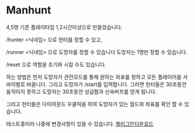 # Manhunt
4,5명 기준 플레이타임 1,2시간이상으로 만들었습니다.

/hunter <닉네임> 으로 헌터를 정할 수 있고,

/runner <닉네임> 으로 도망자를 정할 수 있습니다 도망자는 1명만 정할 수 있습니다.

/reset 으로 역할을 초기화 시킬 수도 있습니다.

하는 방법은 먼저 도망자가 관전모드를 통해 원하는 좌표를 정하고 모든 플레이어를 서바이벌로 바꿈니다. 그리고 도망자가 /start를 입력합니다. 그러면 헌터들은 30초동안 움직이지 못하고 도망자는 30초동안 성급함과 신속버프를 얻게 됩니다.

그리고 헌터들은 다이아몬드 우클릭을 하여 도망자가 있는 월드와 좌표를 확인 할 수 있습니다.

테스트중이라 나중에 변경사항이 있을 수 있습니다. [플러그인다운로드](https://drive.google.com/file/d/1n9pCf8M9p8VHSeY_gjzGLBdwPgIZl750/view?usp=drive_link)
